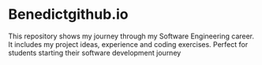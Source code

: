 # Benedictgithub.io
This repository shows my journey through my Software Engineering career. It includes my project ideas, experience and coding exercises. Perfect for students starting their software development journey
